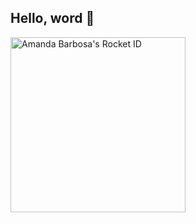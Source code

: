 ## Hello, word 👋

<!--
**lenalightning/lenalightning** is a ✨ _special_ ✨ repository because its `README.md` (this file) appears on your GitHub profile.

Here are some ideas to get you started:

- 🔭 I’m currently working on ...
- 🌱 I’m currently learning ...
- 👯 I’m looking to collaborate on ...
- 🤔 I’m looking for help with ...
- 💬 Ask me about ...
- 📫 How to reach me: ...
- 😄 Pronouns: ...
- ⚡ Fun fact: ...
-->

<a href="https://app.rocketseat.com.br/me/barbosaamanda"><img src="https://app.rocketseat.com.br/api/rocketid/share?slug=barbosaamanda&type=card" width="280" alt="Amanda Barbosa's Rocket ID"/></a>
